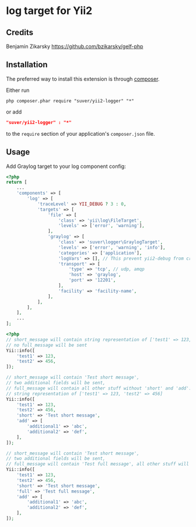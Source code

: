 log target for Yii2
============================

Credits
-------
Benjamin Zikarsky https://github.com/bzikarsky/gelf-php

Installation
------------
The preferred way to install this extension is through [composer](http://getcomposer.org/download/).

Either run

```
php composer.phar require "suver/yii2-logger" "*"
```

or add

```json
"suver/yii2-logger" : "*"
```

to the `require` section of your application's `composer.json` file.

Usage
-----

Add Graylog target to your log component config:
```php
<?php
return [
    ...
    'components' => [
        'log' => [
            'traceLevel' => YII_DEBUG ? 3 : 0,
            'targets' => [
                'file' => [
                    'class' => 'yii\log\FileTarget',
                    'levels' => ['error', 'warning'],
                ],
                'graylog' => [
                    'class' => 'suver\logger\GraylogTarget',
                    'levels' => ['error', 'warning', 'info'],
                    'categories' => ['application'],
                    'logVars' => [], // This prevent yii2-debug from crashing ;)
                    'transport' => [
                        'type' => 'tcp', // udp, amqp
                        'host' => 'graylog',
                        'port' => '12201',
                    ],
                    'facility' => 'facility-name',
                ],
            ],
        ],
    ],
    ...
];
```



```php
<?php
// short_message will contain string representation of ['test1' => 123, 'test2' => 456],
// no full_message will be sent
Yii::info([
    'test1' => 123,
    'test2' => 456,
]);

// short_message will contain 'Test short message',
// two additional fields will be sent,
// full_message will contain all other stuff without 'short' and 'add':
// string representation of ['test1' => 123, 'test2' => 456]
Yii::info([
    'test1' => 123,
    'test2' => 456,
    'short' => 'Test short message',
    'add' => [
        'additional1' => 'abc',
        'additional2' => 'def',
    ],
]);

// short_message will contain 'Test short message',
// two additional fields will be sent,
// full_message will contain 'Test full message', all other stuff will be lost
Yii::info([
    'test1' => 123,
    'test2' => 456,
    'short' => 'Test short message',
    'full' => 'Test full message',
    'add' => [
        'additional1' => 'abc',
        'additional2' => 'def',
    ],
]);
```
